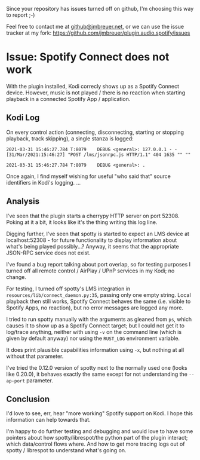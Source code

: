 Since your repository has issues turned off on github, I'm choosing this way to report ;-)

Feel free to contact me at <github@jmbreuer.net>, or we can use the issue tracker at my fork: https://github.com/jmbreuer/plugin.audio.spotify/issues

# Issue: Spotify Connect does not work

With the plugin installed, Kodi correcly shows up as a Spotify Connect device. However, 
music is not played / there is no reaction when starting playback in a connected Spotify App / application.

## Kodi Log

On every control action (connecting, disconnecting, starting or stopping playback, track skipping), a single stanza is logged:

```
2021-03-31 15:46:27.784 T:8079    DEBUG <general>: 127.0.0.1 - - [31/Mar/2021:15:46:27] "POST /lms/jsonrpc.js HTTP/1.1" 404 1635 "" ""
                                                   
2021-03-31 15:46:27.784 T:8079    DEBUG <general>: .
```

Once again, I find myself wishing for useful "who said that" source identifiers in Kodi's logging. ...

## Analysis

I've seen that the plugin starts a cherrypy HTTP server on port 52308. Poking at it a bit, it looks like it's the thing writing this log line.

Digging further, I've seen that spotty is started to expect an LMS device at localhost:52308 - for future functionality to display information
about what's being played possibly...? Anyway, it seems that the appropriate JSON-RPC service does not exist.

I've found a bug report talking about port overlap, so for testing purposes I turned off all remote control / AirPlay / UPnP services in my Kodi; no change.

For testing, I turned off spotty's LMS integration in `resources/lib/connect_daemon.py:35`, passing only one empty string. Local playback then still works,
Spotify Connect behaves the same (i.e. visible to Spotify Apps, no reaction), but no error messages are logged any more.

I tried to run spotty manually with the arguments as gleaned from `ps`, which causes it to show up as a Spotify Connect target; but I could not get
it to log/trace anything, neither with using `-v` on the command line (which is given by default anyway) nor using the `RUST_LOG` environment variable.

It does print plausible capabilities information using `-x`, but nothing at all without that parameter.

I've tried the 0.12.0 version of spotty next to the normally used one (looks like 0.20.0), it behaves exactly the same except for not understanding
the `--ap-port` parameter.

## Conclusion

I'd love to see, err, hear "more working" Spotify support on Kodi. I hope this information can help towards that.

I'm happy to do further testing and debugging and would love to have some pointers about how spotty/librespot/the 
python part of the plugin interact; which data/control flows where.
And how to get more tracing logs out of spotty / librespot to understand what's going on.
